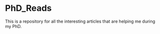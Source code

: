 # PhD_Reads
This is a repository for all the interesting articles that are helping me during my PhD.
